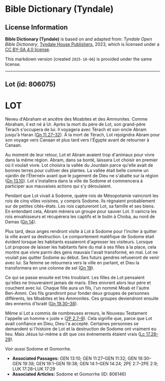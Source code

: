 # Bible Dictionary (Tyndale)

## License Information

**Bible Dictionary (Tyndale)** is based on and adapted from: _Tyndale Open Bible Dictionary_, [Tyndale House Publishers](https://tyndaleopenresources.com/), 2023, which is licensed under a [CC BY-SA 4.0 license](https://creativecommons.org/licenses/by-sa/4.0/legalcode.en).

This markdown version (created `2025-10-06`) is provided under the same license.



--------------------------------

## Lot (id: 806075)

LOT
===

Neveu d'Abraham et ancêtre des Moabites et des Ammonites. Comme Abraham, il est né à Ur. Après la mort du père de Lot, son grand\-père Térach s'occupera de lui. Il voyagera avec Térach et son oncle Abram jusqu'à Haran ([Gn 11\.27–32](https://ref.ly/Gen11:27-Gen11:32)). À la mort de Térach, Lot rejoigndra Abram pour son voyage vers Canaan et plus tard vers l'Égypte avant de retourner à Canaan.

Au moment de leur retour, Lot et Abram avaient trop d'animaux pour vivre dans la même région. Abram, dans sa bonté, laissera Lot choisir en premier où il voulait vivre. Lot choisira la vallée du Jourdain parce qu'elle avait de bonnes terres pour cultiver des plantes. La vallée était belle comme un «jardin de l’Éternel» avant que le jugement de Dieu ne s'abatte sur la région ([Gn 13\.10](https://ref.ly/Gen13:10)). Lot s'installera dans la ville de Sodome et commencera à participer aux mauvaises actions qui s'y déroulaient.

Pendant que Lot vivait à Sodome, quatre rois de Mésopotamie vaincront les rois de cinq villes voisines, y compris Sodome. Ils régnaient probablement sur de petites cités\-états. Les rois captureront Lot, sa famille et ses biens. En entendant cela, Abram mènera un groupe pour sauver Lot. Il vaincra les rois envahisseurs et récupérera les captifs et le butin à Choba, au nord de Damas ([Gn 14](https://ref.ly/Gen14:1-Gen14:24)).

Plus tard, deux anges rendront visite à Lot à Sodome pour l'inciter à quitter la ville avant sa destruction. Le comportement maléfique de Sodome était évident lorsque les habitants essaieront d'agresser les visiteurs. Lorsque Lot propose de laisser les habitants faire du mal à ses filles à la place, cela montre que vivre parmi des gens mauvais l'avait transformé, en mal. Lot ne voulait pas quitter Sodome au début. Ses futurs gendres refuseront de venir avec lui. Sa femme se retournera vers la ville en partant, et Dieu la transformera en une colonne de sel ([Gn 19](https://ref.ly/Gen19:1-Gen19:38)).

Ce qui se passe ensuite est très troublant. Les filles de Lot pensaient qu'elles ne trouveraient jamais de maris. Elles enivrent alors leur père et couchent avec lui. Chaque fille aura un fils, l'un nommé Moab et l'autre Ben\-Ammi. Ces fils grandiront pour fonder deux groupes de personnes différents, les Moabites et les Ammonites. Ces groupes deviendront ensuite des ennemis d'Israël ([Gn 19\.30–38](https://ref.ly/Gen19:30-Gen19:38)).

Même si Lot a commis de nombreuses erreurs, le Nouveau Testament l'appelle un homme « juste » ([2P 2\.7–9](https://ref.ly/2Pet2:7-2Pet2:9)). Cela signifie que, parce que Lot avait confiance en Dieu, Dieu l'a accepté. Certaines personnes se demandent si l'histoire de Lot et la destruction de Sodome ont vraiment eu lieu. Mais Jésus lui\-même a dit que ces événements étaient vrais ([Lc 17\.28–29](https://ref.ly/Luke17:28-Luke17:29)).

*Voir aussi* Sodome et Gomorrhe.

* **Associated Passages:** GEN 13:10; GEN 11:27–GEN 11:32; GEN 19:30–GEN 19:38; GEN 19:1–GEN 19:38; GEN 14:1–GEN 14:24; 2PE 2:7–2PE 2:9; LUK 17:28–LUK 17:29
* **Associated Articles:** Sodome et Gomorrhe (ID: 806146)

